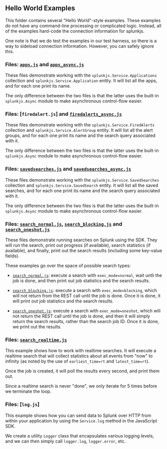## Hello World Examples

This folder contains several "Hello World"-style examples. These examples do
not have any command-line processing or complicated logic. Instead, all
of the examples hard-code the connection information for splunkjs.

One note is that we do test the examples in our test harness, so there is
a way to sideload connection information. However, you can safely ignore this.

### Files: [`apps.js`] and [`apps_async.js`]

These files demonstrate working with the `splunkjs.Service.Applications` collection
and `splunkjs.Service.Application` entity. It will list all the apps, and for each
one print its name.

The only difference between the two files is that the latter uses the built-in
`splunkjs.Async` module to make asynchronous control-flow easier.

### Files: [`firedalert.js`] and [`firedalerts_async.js`]

These files demonstrate working with the `splunkjs.Service.FiredAlerts` collection
and `splunkjs.Service.AlertGroup` entity. It will list all the alert groups, and 
for each one print its name and the search query associated with it.

The only difference between the two files is that the latter uses the built-in
`splunkjs.Async` module to make asynchronous control-flow easier.

### Files: [`savedsearches.js`] and [`savedsearches_async.js`]

These files demonstrate working with the `splunkjs.Service.SavedSearches` collection
and `splunkjs.Service.SavedSearch` entity. It will list all the saved searches, and 
for each one print its name and the search query associated with it.

The only difference between the two files is that the latter uses the built-in
`splunkjs.Async` module to make asynchronous control-flow easier.

### Files: [`search_normal.js`], [`search_blocking.js`] and [`search_oneshot.js`]

These files demonstrate running searches on Splunk using the SDK. They will
run the search, print out progress (if available), search statistics 
(if available), and finally, print out the search results (including some
key-value fields).

These examples go over the space of possible search types:

* [`search_normal.js`]: execute a search with `exec_mode=normal`, wait untli the 
job is done, and then print out job statistics and the search results.

* [`search_blocking.js`]: execute a search with `exec_mode=blocking`, which will
not return from the REST call until the job is done. Once it is done, it will 
print out job statistics and the search results.

* [`search_oneshot.js`]: execute a search with `exec_mode=oneshot`, which will
not return the REST call until the job is done, and then it will simply return
the search results, rather than the search job ID. Once it is done, we print out
the results.

### Files: [`search_realtime.js`]

This example shows how to work with realtime searches. It will execute a realtime
search that will collect statistics about all events from "now" to infinity (as
noted by the use of `earliest_time=rt` and `latest_time=rt`).

Once the job is created, it will poll the results every second, and print them
out.

Since a realtime search is never "done", we only iterate for 5 times before
we terminate the loop.

### Files: [`log.js`]

This example shows how you can send data to Splunk over HTTP from within your 
application by using the `Service.log` method in the JavaScript SDK.

We create a utility `Logger` class that encapsulates various logging levels,
and we can then simply call `logger.log`, `logger.error`, etc.

[`apps.js`]:                https://github.com/splunk/splunk-sdk-javascript/tree/master/examples/node/helloworld/apps.js
[`apps_async.js`]:          https://github.com/splunk/splunk-sdk-javascript/tree/master/examples/node/helloworld/apps_async.js
[`firedalerts.js`]:         https://github.com/splunk/splunk-sdk-javascript/tree/master/examples/node/helloworld/firedalerts.js
[`firedalerts_async.js`]:   https://github.com/splunk/splunk-sdk-javascript/tree/master/examples/node/helloworld/firedalerts_async.js
[`savedsearches.js`]:       https://github.com/splunk/splunk-sdk-javascript/tree/master/examples/node/helloworld/savedsearches.js
[`savedsearches_async.js`]: https://github.com/splunk/splunk-sdk-javascript/tree/master/examples/node/helloworld/savedsearches_async.js
[`search_normal.js`]:       https://github.com/splunk/splunk-sdk-javascript/tree/master/examples/node/helloworld/search_normal.js
[`search_blocking.js`]:     https://github.com/splunk/splunk-sdk-javascript/tree/master/examples/node/helloworld/search_blocking.js
[`search_oneshot.js`]:      https://github.com/splunk/splunk-sdk-javascript/tree/master/examples/node/helloworld/search_oneshot.js
[`search_realtime.js`]:     https://github.com/splunk/splunk-sdk-javascript/tree/master/examples/node/helloworld/search_realtime.js